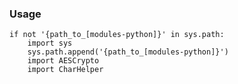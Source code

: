 

### Usage
	
	if not '{path_to_[modules-python]}' in sys.path:
		import sys
		sys.path.append('{path_to_[modules-python]}')
		import AESCrypto
		import CharHelper
